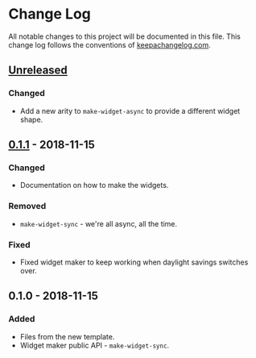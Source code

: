 # Change Log
All notable changes to this project will be documented in this file. This change log follows the conventions of [keepachangelog.com](http://keepachangelog.com/).

## [Unreleased]
### Changed
- Add a new arity to `make-widget-async` to provide a different widget shape.

## [0.1.1] - 2018-11-15
### Changed
- Documentation on how to make the widgets.

### Removed
- `make-widget-sync` - we're all async, all the time.

### Fixed
- Fixed widget maker to keep working when daylight savings switches over.

## 0.1.0 - 2018-11-15
### Added
- Files from the new template.
- Widget maker public API - `make-widget-sync`.

[Unreleased]: https://github.com/your-name/hello-seesaw/compare/0.1.1...HEAD
[0.1.1]: https://github.com/your-name/hello-seesaw/compare/0.1.0...0.1.1
